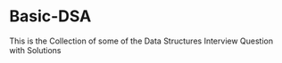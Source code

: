 # Basic-DSA
This is the Collection of some of the Data Structures Interview Question with Solutions 
